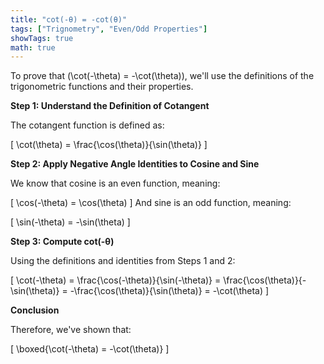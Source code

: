 ```yaml
---
title: "cot(-θ) = -cot(θ)"
tags: ["Trignometry", "Even/Odd Properties"]
showTags: true
math: true
---
```




To prove that \(\cot(-\theta) = -\cot(\theta)\), we'll use the definitions of the trigonometric functions and their properties.

**Step 1: Understand the Definition of Cotangent**

The cotangent function is defined as:

\[
\cot(\theta) = \frac{\cos(\theta)}{\sin(\theta)}
\]

**Step 2: Apply Negative Angle Identities to Cosine and Sine**

We know that cosine is an even function, meaning:

\[
\cos(-\theta) = \cos(\theta)
\]
And sine is an odd function, meaning:

\[
\sin(-\theta) = -\sin(\theta)
\]

**Step 3: Compute cot(-θ)**

Using the definitions and identities from Steps 1 and 2:

\[
\cot(-\theta) = \frac{\cos(-\theta)}{\sin(-\theta)} = \frac{\cos(\theta)}{-\sin(\theta)} = -\frac{\cos(\theta)}{\sin(\theta)} = -\cot(\theta)
\]

**Conclusion**

Therefore, we've shown that:

\[
\boxed{\cot(-\theta) = -\cot(\theta)}
\]
